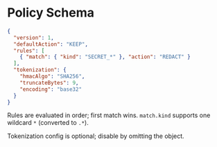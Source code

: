 # Policy Schema

```json
{
  "version": 1,
  "defaultAction": "KEEP",
  "rules": [
    { "match": { "kind": "SECRET_*" }, "action": "REDACT" }
  ],
  "tokenization": {
    "hmacAlgo": "SHA256",
    "truncateBytes": 9,
    "encoding": "base32"
  }
}
```

Rules are evaluated in order; first match wins. `match.kind` supports one wildcard `*` (converted to `.*`).

Tokenization config is optional; disable by omitting the object.